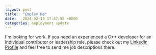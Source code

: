 ```yaml
---
layout: post
title:  "Employ Me"
date:   2024-02-13 17:47:58 +0000
categories: employment update
---
```


I'm looking for work. If you need an experienced a C++ developer for an individual contributor or leadership role, please check out my [LinkedIn Profile][linkedin-profile] and feel free to send me job descriptions there.

[linkedin-profile]: https://www.linkedin.com/in/christopher-pisz/